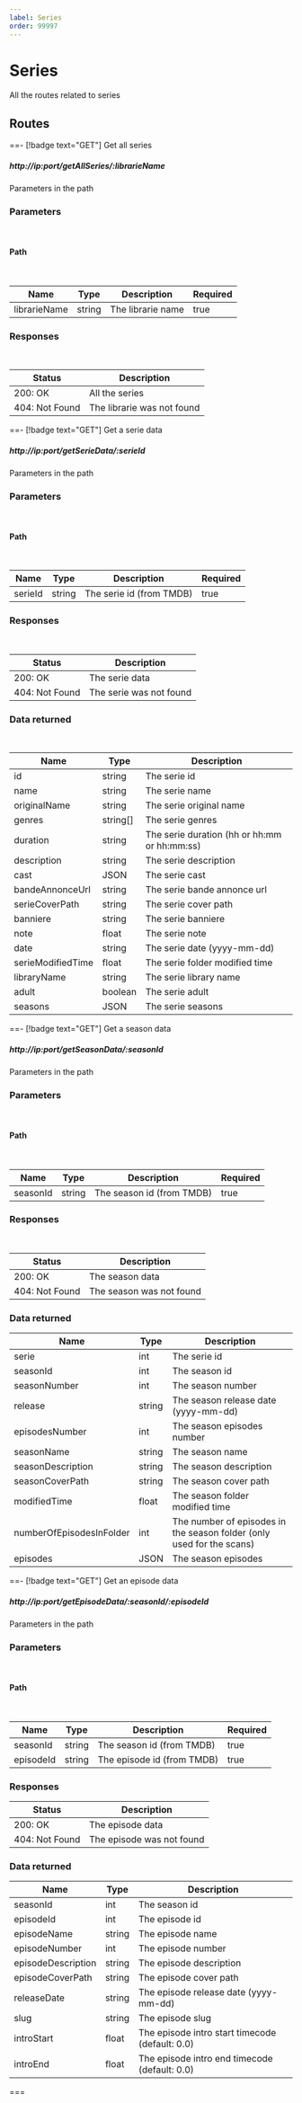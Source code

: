 ```yaml
---
label: Series
order: 99997
---
```


# Series

All the routes related to series

## Routes

==- [!badge text="GET"] Get all series

##### http://ip:port/getAllSeries/:librarieName

Parameters in the path

### Parameters
<br>

#### Path
<br>

| Name | Type | Description | Required |
| ---- | ---- | ----------- | -------- |
| librarieName | string | The librarie name | true |

### Responses

<br>

| Status | Description |
| ------ | ----------- |
| 200: OK | All the series |
| 404: Not Found | The librarie was not found |

==- [!badge text="GET"] Get a serie data

##### http://ip:port/getSerieData/:serieId

Parameters in the path

### Parameters
<br>

#### Path
<br>

| Name | Type | Description | Required |
| ---- | ---- | ----------- | -------- |
| serieId | string | The serie id (from TMDB) | true |

### Responses
<br>

| Status | Description |
| ------ | ----------- |
| 200: OK | The serie data |
| 404: Not Found | The serie was not found |

### Data returned
<br>

| Name | Type | Description |
| ---- | ---- | ----------- |
| id | string | The serie id |
| name | string | The serie name |
| originalName | string | The serie original name |
| genres | string[] | The serie genres |
| duration | string | The serie duration (hh or hh:mm or hh:mm:ss) |
| description | string | The serie description |
| cast | JSON | The serie cast |
| bandeAnnonceUrl | string | The serie bande annonce url |
| serieCoverPath | string | The serie cover path |
| banniere | string | The serie banniere |
| note | float | The serie note |
| date | string | The serie date (yyyy-mm-dd) |
| serieModifiedTime | float | The serie folder modified time |
| libraryName | string | The serie library name |
| adult | boolean | The serie adult |
| seasons | JSON | The serie seasons |

==- [!badge text="GET"] Get a season data

##### http://ip:port/getSeasonData/:seasonId

Parameters in the path

### Parameters
<br>

#### Path
<br>

| Name | Type | Description | Required |
| ---- | ---- | ----------- | -------- |
| seasonId | string | The season id (from TMDB) | true |

### Responses

<br>

| Status | Description |
| ------ | ----------- |
| 200: OK | The season data |
| 404: Not Found | The season was not found |

### Data returned

| Name | Type | Description |
| ---- | ---- | ----------- |
| serie | int | The serie id |
| seasonId | int | The season id |
| seasonNumber | int | The season number |
| release | string | The season release date (yyyy-mm-dd) |
| episodesNumber | int | The season episodes number |
| seasonName | string | The season name |
| seasonDescription | string | The season description |
| seasonCoverPath | string | The season cover path |
| modifiedTime | float | The season folder modified time |
| numberOfEpisodesInFolder | int | The number of episodes in the season folder (only used for the scans) |
| episodes | JSON | The season episodes |

==- [!badge text="GET"] Get an episode data

##### http://ip:port/getEpisodeData/:seasonId/:episodeId

Parameters in the path

### Parameters
<br>

#### Path
<br>

| Name | Type | Description | Required |
| ---- | ---- | ----------- | -------- |
| seasonId | string | The season id (from TMDB) | true |
| episodeId | string | The episode id (from TMDB) | true |

### Responses


| Status | Description |
| ------ | ----------- |
| 200: OK | The episode data |
| 404: Not Found | The episode was not found |

### Data returned

| Name | Type | Description |
| ---- | ---- | ----------- |
| seasonId | int | The season id |
| episodeId | int | The episode id |
| episodeName | string | The episode name |
| episodeNumber | int | The episode number |
| episodeDescription | string | The episode description |
| episodeCoverPath | string | The episode cover path |
| releaseDate | string | The episode release date (yyyy-mm-dd) |
| slug | string | The episode slug |
| introStart | float | The episode intro start timecode (default: 0.0) |
| introEnd | float | The episode intro end timecode (default: 0.0) |

===